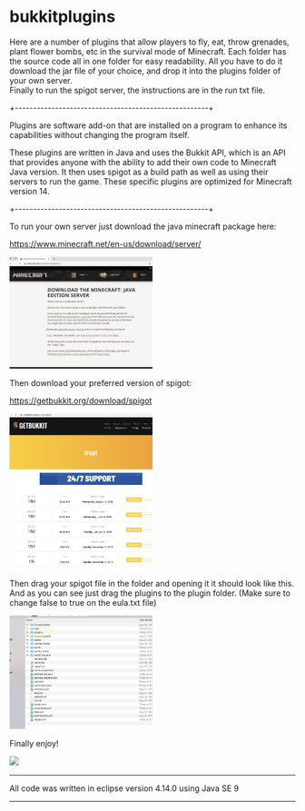 # bukkitplugins

Here are a number of plugins that allow players to fly, eat, throw grenades, plant flower bombs, etc in the survival mode of Minecraft.  Each folder has the source code all in one folder for easy readability. 
All you have to do it download the jar file of your choice, and drop it into the plugins folder of your own server.  
Finally to run the spigot server, the instructions are in the run txt file.  

+-----------------------------------------------------+

Plugins are software add-on that are installed on a program to enhance its capabilities without changing the program itself. 

These plugins are written in Java and uses the Bukkit API, which is an API that provides anyone with the ability to add their own code to Minecraft Java version. 
It then uses spigot as a build path as well as using their servers to run the game.  These specific plugins are optimized for Minecraft version 14. 

+-----------------------------------------------------+


To run your own server just download the java minecraft package here:

https://www.minecraft.net/en-us/download/server/

<img src="imgs/screenshot.png" width="50%"/>

Then download your preferred version of spigot: 

https://getbukkit.org/download/spigot

<img src="imgs/Untitled.png" width="50%"/>

Then drag your spigot file in the folder and opening it it should look like this.  And as you can see just drag the plugins to the plugin folder.  (Make sure to change false to true on the eula.txt file) 

<img src="imgs/Untitled2.png" width="50%"/>

Finally enjoy!

<img src="imgs/Untitled3.png" width="80%"/>

***
All code was written in eclipse version 4.14.0 using Java SE 9
***

